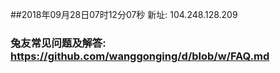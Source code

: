 ##2018年09月28日07时12分07秒 新址: 104.248.128.209
### 兔友常见问题及解答: https://github.com/wanggonging/d/blob/w/FAQ.md
